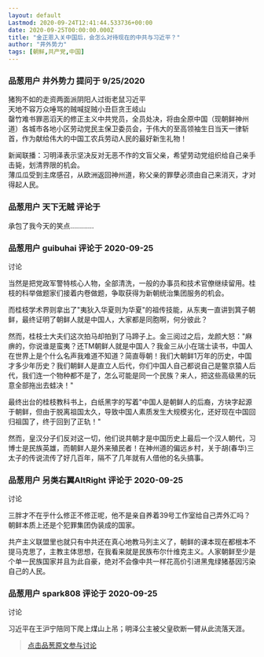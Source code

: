 ```yaml
---
layout: default
Lastmod: 2020-09-24T12:41:44.533736+00:00
date: 2020-09-25T00:00:00.000Z
title: "金正恩入关中国后，会怎么对待现在的中共与习近平？"
author: "井外势力"
tags: [朝鲜,共产党,中国]
---
```



### 品葱用户 **井外势力** 提问于 9/25/2020
    
猪狗不如的走资两面派阴阳人过街老鼠习近平  
天地不容万众唾骂的贼喊捉贼小丑巨贪王岐山  
罄竹难书罪恶滔天的修正主义中共党员，全员处决，将由全原中国（现朝鲜神州道）各城市各地小区劳动党民主保卫委员会，于伟大的至高领袖生日当天一律斩首，作为献给伟大的中国工农兵劳动人民的最好新生礼物！  
  
新闻联播：习明泽表示坚决反对无恶不作的文盲父亲，希望劳动党组织给自己亲手击毙，划清界限的机会。  
薄瓜瓜受到主席感召，从欧洲返回神州道，称父亲的罪孽必须由自己来消灭，才对得起人民。
    
                

### 品葱用户 **天下无贼** 评论于 
        
承包了我今天的笑点…………
        
                

### 品葱用户 **guibuhai** 评论于 2020-09-25
讨论

        
当然是把党政军警特核心人物，全部清洗，一般的办事员和技术官僚继续留用。桂枝的科举做题家们接着内卷做题，争取获得为新朝统治集团服务的机会。  
  
而桂枝学术界则拿出了"夷狄入华夏则为华夏"的祖传技能，从东夷一直讲到箕子朝鲜，最终证明了朝鲜人就是中国人，大家都是同胞啊，何分彼此？  
  
然而，桂枝士大夫们这次拍马却拍到了马蹄子上。金三阅过之后，龙颜大怒："麻痹的，你说谁是蛮夷？还TM朝鲜人就是中国人？我金三从小在瑞士读书，中国人在世界上是个什么名声我难道不知道？简直辱朝！我们大朝鲜1万年的历史，中国才多少年历史？我们朝鲜人是直立人后代，你们中国人自己都说自己是鳖京猿人后代，我们连一个物种都不是了，怎么可能是同一个民族？来人，把这些高级黑的玩意全部拖出去蛙决！"  
  
最终出台的桂枝教科书上，白纸黑字的写着"中国人是朝鲜人的后裔，方块字起源于朝鲜，但由于脱离祖国太久，导致中国人素质发生大规模劣化，还好现在中国回归祖国了，终于回到了正轨！"  
  
然而，皇汉分子们反对这一切，他们说共朝才是中国历史上最后一个汉人朝代，习博士是民族英雄，而朝鲜人是外来殖民者！在神州道的偏远乡村，关于胡(春华)三太子的传说流传了好几百年，隔不了几年就有人借他的名头搞事。
        
                

### 品葱用户 **另类右翼AltRight** 评论于 2020-09-25
讨论

        
三胖才不在乎什么修正不修正呢，他不是亲自养着39号工作室给自己弄外汇吗？朝鲜本质上还是个犯罪集团伪装成的国家。  
  
共产主义联盟里也就只有中共还在真心地教马列主义了，朝鲜的课本现在都根本不提马克思了，主教主体思想，在我看来就是民族布尔什维克主义。人家朝鲜至少是个单一民族国家并且为此自豪，绝对不会像中共一样花高价引进黑鬼绿猪基因污染自己的人民。
        
                

### 品葱用户 **spark808** 评论于 2020-09-25
讨论

        
习近平在王沪宁陪同下爬上煤山上吊；明泽公主被父皇砍断一臂从此流落天涯。
        
                





> [点击品葱原文参与讨论](https://pincong.rocks/question/31405)

